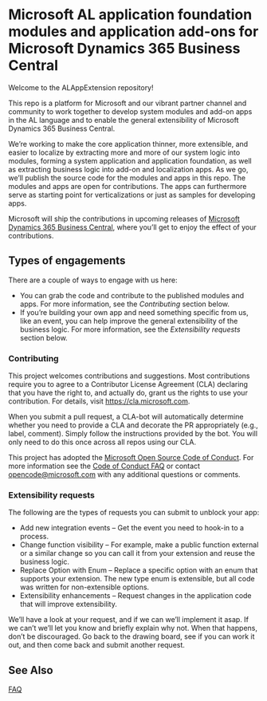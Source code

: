 # Microsoft AL application foundation modules and application add-ons for Microsoft Dynamics 365 Business Central
Welcome to the ALAppExtension repository!

This repo is a platform for Microsoft and our vibrant partner channel and community to work together to develop system modules and add-on apps in the AL language and to enable the general extensibility of Microsoft Dynamics 365 Business Central.

We’re working to make the core application thinner, more extensible, and easier to localize by extracting more and more of our system logic into modules, forming a system application and application foundation, as well as extracting business logic into add-on and localization apps. As we go, we’ll publish the source code for the modules and apps in this repo. The modules and apps are open for contributions. The apps can furthermore serve as starting point for verticalizations or just as samples for developing apps.

Microsoft will ship the contributions in upcoming releases of [Microsoft Dynamics 365 Business Central](https://dynamics.microsoft.com/en-us/business-central), where you’ll get to enjoy the effect of your contributions.

## Types of engagements
There are a couple of ways to engage with us here:  
  
* You can grab the code and contribute to the published modules and apps. For more information, see the _Contributing_ section below.  
* If you’re building your own app and need something specific from us, like an event, you can help improve the general extensibility of the business logic. For more information, see the _Extensibility requests_ section below.

### Contributing
This project welcomes contributions and suggestions.  Most contributions require you to agree to a Contributor License Agreement (CLA) declaring that you have the right to, and actually do, grant us
the rights to use your contribution. For details, visit https://cla.microsoft.com.

When you submit a pull request, a CLA-bot will automatically determine whether you need to provide a CLA and decorate the PR appropriately (e.g., label, comment). Simply follow the instructions
provided by the bot. You will only need to do this once across all repos using our CLA.

This project has adopted the [Microsoft Open Source Code of Conduct](https://opensource.microsoft.com/codeofconduct/). For more information see the [Code of Conduct FAQ](https://opensource.microsoft.com/codeofconduct/faq/) or contact [opencode@microsoft.com](mailto:opencode@microsoft.com) with any additional questions or comments.

### Extensibility requests
The following are the types of requests you can submit to unblock your app:  

* Add new integration events – Get the event you need to hook-in to a process.  
* Change function visibility – For example, make a public function external or a similar change so you can call it from your extension and reuse the business logic.  
* Replace Option with Enum – Replace a specific option with an enum that supports your extension. The new type enum is extensible, but all code was written for non-extensible options.  
* Extensibility enhancements – Request changes in the application code that will improve extensibility.  
  
We’ll have a look at your request, and if we can we’ll implement it asap. If we can’t we’ll let you know and briefly explain why not. When that happens, don’t be discouraged. Go back to the drawing board, see if you can work it out, and then come back and submit another request.

## See Also
[FAQ](FAQ.md)